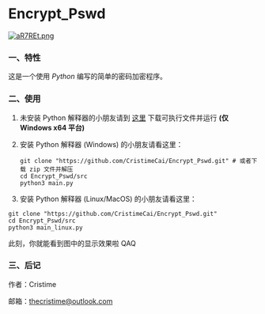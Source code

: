 # Encrypt_Pswd

<a href="https://imgchr.com/i/aR7REt"><img src="https://s1.ax1x.com/2020/08/07/aR7REt.md.png" alt="aR7REt.png" border="0" /></a>

### 一、特性
这是一个使用 *Python* 编写的简单的密码加密程序。

### 二、使用

1. 未安装 Python 解释器的小朋友请到 <a href = "https://github.com/CristimeCai/Encrypt_Pswd/releases/tag/V_0.1">这里</a> 下载可执行文件并运行 **(仅 Windows x64 平台)**

2. 安装 Python 解释器 (Windows) 的小朋友请看这里：
   ```shell
   git clone "https://github.com/CristimeCai/Encrypt_Pswd.git" # 或者下载 zip 文件并解压
   cd Encrypt_Pswd/src
   python3 main.py
   ```
3. 安装 Python 解释器 (Linux/MacOS) 的小朋友请看这里：
  ```shell
  git clone "https://github.com/CristimeCai/Encrypt_Pswd.git"
  cd Encrypt_Pswd/src
  python3 main_linux.py
  ```
   此刻，你就能看到图中的显示效果啦 QAQ

### 三、后记

作者：Cristime

邮箱：thecristime@outlook.com
